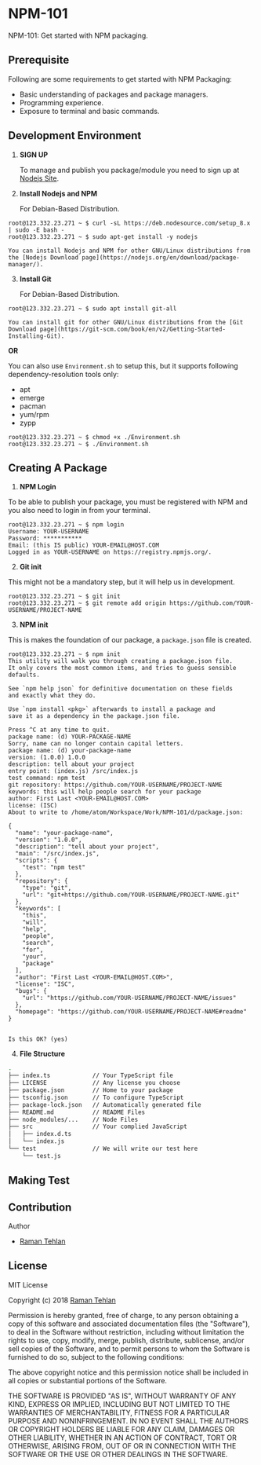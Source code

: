 # NPM-101
NPM-101: Get started with NPM packaging.

## Prerequisite

Following are some requirements to get started with NPM Packaging: 

- Basic understanding of packages and package managers. 
- Programming experience.
- Exposure to terminal and basic commands.

## Development Environment

1. **SIGN UP**

	To manage and publish you package/module you need to sign up at [Nodejs Site](https://www.npmjs.com).

2. **Install Nodejs and NPM** 
	
	For Debian-Based Distribution.
```console
root@123.332.23.271 ~ $ curl -sL https://deb.nodesource.com/setup_8.x | sudo -E bash -
root@123.332.23.271 ~ $ sudo apt-get install -y nodejs
```

	You can install Nodejs and NPM for other GNU/Linux distributions from the [Nodejs Download page](https://nodejs.org/en/download/package-manager/).


3. **Install Git**

	For Debian-Based Distribution.
```console
root@123.332.23.271 ~ $ sudo apt install git-all
```

	You can install git for other GNU/Linux distributions from the [Git Download page](https://git-scm.com/book/en/v2/Getting-Started-Installing-Git).

**OR**

You can also use `Environment.sh` to setup this, but it supports following dependency-resolution tools only:

- apt
- emerge
- pacman 
- yum/rpm
- zypp

```console
root@123.332.23.271 ~ $ chmod +x ./Environment.sh
root@123.332.23.271 ~ $ ./Environment.sh
```

## Creating A Package

1. **NPM Login**

To be able to publish your package, you must be registered with NPM and you also need to login in from your terminal.

```console
root@123.332.23.271 ~ $ npm login
Username: YOUR-USERNAME
Password: ***********
Email: (this IS public) YOUR-EMAIL@HOST.COM
Logged in as YOUR-USERNAME on https://registry.npmjs.org/.

```

2. **Git init**

This might not be a mandatory step, but it will help us in development. 

```console
root@123.332.23.271 ~ $ git init
root@123.332.23.271 ~ $ git remote add origin https://github.com/YOUR-USERNAME/PROJECT-NAME
```

3. **NPM init**

This is makes the foundation of our package, a `package.json` file is created. 

```console
root@123.332.23.271 ~ $ npm init
This utility will walk you through creating a package.json file.
It only covers the most common items, and tries to guess sensible defaults.

See `npm help json` for definitive documentation on these fields
and exactly what they do.

Use `npm install <pkg>` afterwards to install a package and
save it as a dependency in the package.json file.

Press ^C at any time to quit.
package name: (d) YOUR-PACKAGE-NAME
Sorry, name can no longer contain capital letters.
package name: (d) your-package-name
version: (1.0.0) 1.0.0
description: tell about your project
entry point: (index.js) /src/index.js
test command: npm test
git repository: https://github.com/YOUR-USERNAME/PROJECT-NAME
keywords: this will help people search for your package
author: First Last <YOUR-EMAIL@HOST.COM>
license: (ISC) 
About to write to /home/atom/Workspace/Work/NPM-101/d/package.json:

{
  "name": "your-package-name",
  "version": "1.0.0",
  "description": "tell about your project",
  "main": "/src/index.js",
  "scripts": {
    "test": "npm test"
  },
  "repository": {
    "type": "git",
    "url": "git+https://github.com/YOUR-USERNAME/PROJECT-NAME.git"
  },
  "keywords": [
    "this",
    "will",
    "help",
    "people",
    "search",
    "for",
    "your",
    "package"
  ],
  "author": "First Last <YOUR-EMAIL@HOST.COM>",
  "license": "ISC",
  "bugs": {
    "url": "https://github.com/YOUR-USERNAME/PROJECT-NAME/issues"
  },
  "homepage": "https://github.com/YOUR-USERNAME/PROJECT-NAME#readme"
}


Is this OK? (yes) 
``` 

4. **File Structure**

```bash
.
├── index.ts 			// Your TypeScript file
├── LICENSE 			// Any license you choose
├── package.json 		// Home to your package
├── tsconfig.json 		// To configure TypeScript
├── package-lock.json  	// Automatically generated file
├── README.md 			// README Files
├── node_modules/...	// Node Files
├── src 				// Your complied JavaScript
│   ├── index.d.ts
│   └── index.js
└── test 				// We will write our test here
    └── test.js

```


## Making Test

## Contribution

Author 

- [Raman Tehlan](https://ramantehlan.github.io)

## License

MIT License

Copyright (c) 2018 [Raman Tehlan](https://ramantehlan.github.io)

Permission is hereby granted, free of charge, to any person obtaining a copy
of this software and associated documentation files (the "Software"), to deal
in the Software without restriction, including without limitation the rights
to use, copy, modify, merge, publish, distribute, sublicense, and/or sell
copies of the Software, and to permit persons to whom the Software is
furnished to do so, subject to the following conditions:

The above copyright notice and this permission notice shall be included in all
copies or substantial portions of the Software.

THE SOFTWARE IS PROVIDED "AS IS", WITHOUT WARRANTY OF ANY KIND, EXPRESS OR
IMPLIED, INCLUDING BUT NOT LIMITED TO THE WARRANTIES OF MERCHANTABILITY,
FITNESS FOR A PARTICULAR PURPOSE AND NONINFRINGEMENT. IN NO EVENT SHALL THE
AUTHORS OR COPYRIGHT HOLDERS BE LIABLE FOR ANY CLAIM, DAMAGES OR OTHER
LIABILITY, WHETHER IN AN ACTION OF CONTRACT, TORT OR OTHERWISE, ARISING FROM,
OUT OF OR IN CONNECTION WITH THE SOFTWARE OR THE USE OR OTHER DEALINGS IN THE
SOFTWARE.
